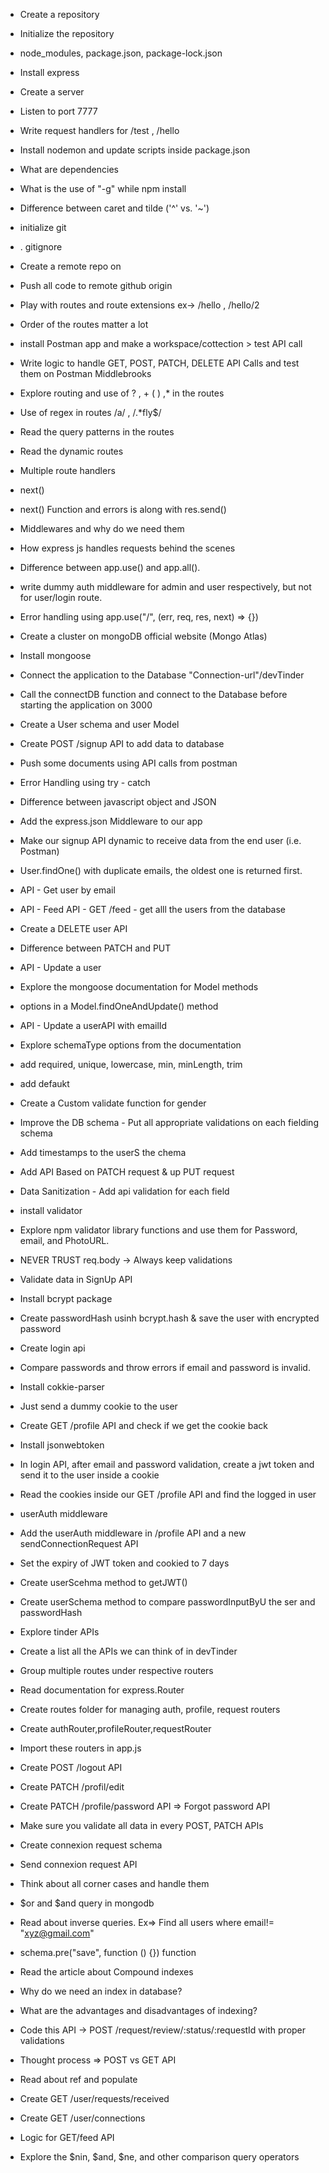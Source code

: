 - Create a repository
- Initialize the repository
- node_modules, package.json, package-lock.json
- Install express
- Create a server
- Listen to port 7777
- Write request handlers for /test , /hello
- Install nodemon and update scripts inside package.json
- What are dependencies
- What is the use of "-g" while npm install
- Difference between caret and tilde ('^' vs. '~')
- initialize git
- . gitignore
- Create a remote repo on
- Push all code to remote github origin
- Play with routes and route extensions ex-> /hello , /hello/2
- Order of the routes matter a lot
- install Postman app and make a workspace/cottection > test API call
- Write logic to handle GET, POST, PATCH, DELETE API Calls and test them on Postman Middlebrooks
- Explore routing and use of ? , + ( ) ,\* in the routes
- Use of regex in routes /a/ , /.\*fly$/
- Read the query patterns in the routes
- Read the dynamic routes
- Multiple route handlers
- next()
- next() Function and errors is along with res.send()
- Middlewares and why do we need them
- How express js handles requests behind the scenes
- Difference between app.use() and app.all().
- write dummy auth middleware for admin and user respectively, but not for user/login route.
- Error handling using app.use("/", (err, req, res, next) => {})
- Create a cluster on mongoDB official website (Mongo Atlas)
- Install mongoose
- Connect the application to the
  Database "Connection-url"/devTinder
- Call the connectDB function and connect to the Database before starting the application on 3000
- Create a User schema and user Model
- Create POST /signup API to add data to database
- Push some documents using API calls from postman
- Error Handling using try - catch
- Difference between javascript object and JSON
- Add the express.json Middleware to our app
- Make our signup API dynamic to receive data from the end user (i.e. Postman)
- User.findOne() with duplicate emails, the oldest one is returned first.
- API - Get user by email
- API - Feed API - GET /feed - get alll the users from the database
- Create a DELETE user API
- Difference between PATCH and PUT
- API - Update a user
- Explore the mongoose documentation for Model methods
- options in a Model.findOneAndUpdate() method
- API - Update a userAPI with emailId
- Explore schemaType options from the documentation
- add required, unique, lowercase, min, minLength, trim
- add defaukt
- Create a Custom validate function for gender
- Improve the DB schema - Put all appropriate validations on each fielding schema
- Add timestamps to the userS the chema
- Add API Based on PATCH request & up PUT request
- Data Sanitization - Add api validation for each field
- install validator
- Explore npm validator library functions and use them for Password, email, and PhotoURL.
- NEVER TRUST req.body -> Always keep validations
- Validate data in SignUp API
- Install bcrypt package
- Create passwordHash usinh bcrypt.hash & save the user with encrypted password
- Create login api
- Compare passwords and throw errors if email and password is invalid.
- Install cokkie-parser
- Just send a dummy cookie to the user
- Create GET /profile API and check if we get the cookie back
- Install jsonwebtoken
- In login API, after email and password validation, create a jwt token and send it to the user inside a cookie
- Read the cookies inside our GET /profile API and find the logged in user
- userAuth middleware
- Add the userAuth middleware in /profile API and a new sendConnectionRequest API
- Set the expiry of JWT token and cookied to 7 days
- Create userScehma method to getJWT()
- Create userSchema method to compare passwordInputByU the ser and passwordHash

- Explore tinder APIs
- Create a list all the APIs we can think of in devTinder
- Group multiple routes under respective routers
- Read documentation for express.Router
- Create routes folder for managing auth, profile, request routers
- Create authRouter,profileRouter,requestRouter
- Import these routers in app.js
- Create POST /logout API
- Create PATCH /profil/edit
- Create PATCH /profile/password API => Forgot password API
- Make sure you validate all data in every POST, PATCH APIs

- Create connexion request schema
- Send connexion request API
- Think about all corner cases and handle them
- $or and $and query in mongodb
- Read about inverse queries. Ex=> Find all users where email!= "xyz@gmail.com"
- schema.pre("save", function () {}) function
- Read the article about Compound indexes
- Why do we need an index in database?
- What are the advantages and disadvantages of indexing?

- Code this API -> POST /request/review/:status/:requestId with proper validations
- Thought process => POST vs GET API
- Read about ref and populate
- Create GET /user/requests/received
- Create GET /user/connections
- Logic for GET/feed API
- Explore the $nin, $and, $ne, and other comparison query operators
